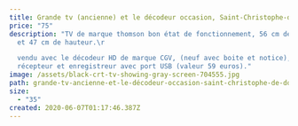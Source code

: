 ```yaml
---
title: Grande tv (ancienne) et le décodeur occasion, Saint-Christophe-de-Double
price: "75"
description: "TV de marque thomson bon état de fonctionnement, 56 cm de longueur
  et 47 cm de hauteur.\r

  vendu avec le décodeur HD de marque CGV, (neuf avec boite et notice), fait
  récepteur et enregistreur avec port USB (valeur 59 euros)."
image: /assets/black-crt-tv-showing-gray-screen-704555.jpg
path: grande-tv-ancienne-et-le-décodeur-occasion-saint-christophe-de-double
size:
  - "35"
created: 2020-06-07T01:17:46.387Z
---
```


